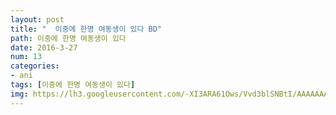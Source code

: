 ```yaml
---
layout: post
title: "  이중에 한명 여동생이 있다 BD"
path: 이중에 한명 여동생이 있다
date: 2016-3-27
num: 13
categories:
- ani
tags: [이중에 한명 여동생이 있다]
img: https://lh3.googleusercontent.com/-XI3ARA61Ows/Vvd3blSNBtI/AAAAAAAAsc0/Evq3KfaHmoM/
---
```

<script>// <![CDATA[
window.onload=function(){
     document.getElementById("player").height ="500px";
alert("이 애니는 스킵기능준비중입니다");
}
// ]]&gt;</script>